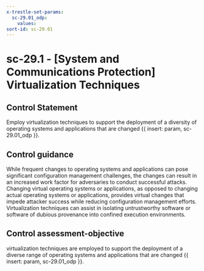 ```yaml
---
x-trestle-set-params:
  sc-29.01_odp:
    values:
sort-id: sc-29.01
---
```


# sc-29.1 - \[System and Communications Protection\] Virtualization Techniques

## Control Statement

Employ virtualization techniques to support the deployment of a diversity of operating systems and applications that are changed {{ insert: param, sc-29.01_odp }}.

## Control guidance

While frequent changes to operating systems and applications can pose significant configuration management challenges, the changes can result in an increased work factor for adversaries to conduct successful attacks. Changing virtual operating systems or applications, as opposed to changing actual operating systems or applications, provides virtual changes that impede attacker success while reducing configuration management efforts. Virtualization techniques can assist in isolating untrustworthy software or software of dubious provenance into confined execution environments.

## Control assessment-objective

virtualization techniques are employed to support the deployment of a diverse range of operating systems and applications that are changed {{ insert: param, sc-29.01_odp }}.
